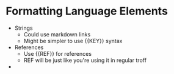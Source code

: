 # Formatting Language Elements

* Strings
	- Could use markdown links
	- Might be simpler to use {{KEY}} syntax
* References
	- Use {{REF}} for references
	- REF will be just like you're using it in regular troff
* 
